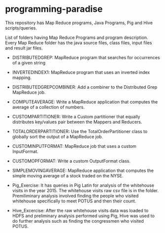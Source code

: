# programming-paradise
This repository has Map Reduce programs, Java Programs, Pig and Hive scripts/queries.

List of folders having Map Reduce Programs and program description. Every Map Reduce folder has the java source files, class files, 
input files and result jar files.

* DISTRIBUTEDGREP:	MapReduce program that searches for occurrences of a given string
* INVERTEDINDEX1:	MapReduce program that uses an inverted index mapping.
* DISTRIBUTEDGREPCOMBINER:	Add a combiner to the Distributed Grep MapReduce job.
* COMPUTEAVERAGE:	Write a MapReduce application that computes the average of a collection of numbers.
* CUSTOMPARTITIONER:	Write a Custom partitioner that equally distributes key/values pair between the Mappers and Reducers.
* TOTALORDERPARTITIONER:	Use the TotalOrderPartitioner class to globally sort the output of a MapReduce job.
* CUSTOMINPUTFORMAT:	MapReduce job that uses a custom InputFormat.
* CUSTOMOPFORMAT:	Write a custom OutputFormat class.
* SIMPLEMOVINGAVERAGE:	MapReduce application that computes the simple moving average of a stock traded on the NYSE.

* Pig_Exercise: It has queries in Pig Latin for analysis of the whitehouse visits in the year 2015. The whitehouse visits raw csv file is in the folder. Premiliminary analysis involved finding the people who visited whitehouse specifically to meet POTUS and then their count.

* Hive_Excercise: After the raw whitehouse visits data was loaded to HDFS and preliminary analysis performed using Pig, Hive was used to 
do further analysis such as finding the congressmen who visited POTUS.
